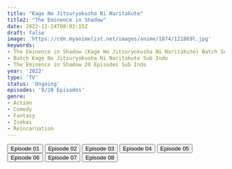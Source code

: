 ```yaml
---
title: "Kage No Jitsuryokusha Ni Naritakute"
title2: "The Eminence in Shadow"
date: 2022-11-24T08:03:15Z
draft: false
image: 'https://cdn.myanimelist.net/images/anime/1874/121869l.jpg'
keywords:
- The Eminence in Shadow (Kage No Jitsuryokusha Ni Naritakute) Batch Sub Indo
- Batch Kage No Jitsuryokusha Ni Naritakute Sub Indo
- The Eminence in Shadow 20 Episodes Sub Indo
year: '2022'
type: 'TV'
status: 'Ongoing'
episodes: '8/20 Episodes'
genre:
- Action
- Comedy
- Fantasy
- Isekai
- Reincarnation
---
```


<div class="d-g gg-5 gtc-r ai-c">
<button onclick="window.open('?arc=ijIeoRGuR9_20221006/1/MP4/Kuramanime-SDWGDN-01-480p-Doro','_blank')">Episode 01</button>
<button onclick="window.open('?arc=g4PWxrZF3O_20221013/2/MP4/Kuramanime-SDWGDN-02-480p-Doro','_blank')">Episode 02</button>
<button onclick="window.open('?arc=ecyO44lzVS_20221020/3/MP4/Kuramanime-SDWGDN-03-480p-Doro','_blank')">Episode 03</button>
<button onclick="window.open('?arc=5FGrQsON8u_20221027/4/MP4/Kuramanime-SDWGDN-04-480p-Doro','_blank')">Episode 04</button>
<button onclick="window.open('?arc=9zyyN7OS7W_20221103/5/MP4/Kuramanime-SDWGDN-05-480p-Doro','_blank')">Episode 05</button>
<button onclick="window.open('?arc=UPet2cyY2H_20221110/6/MP4/Kuramanime-SDWGDN-06-480p-Doro','_blank')">Episode 06</button>
<button onclick="window.open('?arc=4n1Tp4qBzH_20221117/7/MP4/Kuramanime-SDWGDN-07-480p-Doro','_blank')">Episode 07</button>
<button onclick="window.open('?arc=tgMiaIte7j_20221124/8/MP4/Kuramanime-SDWGDN-08-480p-Doro','_blank')">Episode 08</button>
</div>